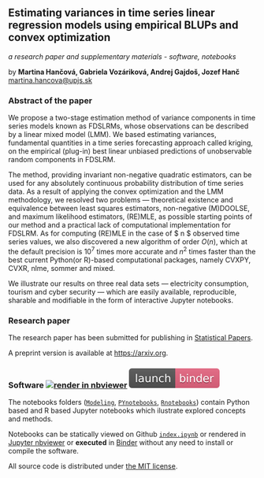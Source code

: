 ## Estimating variances in time series linear regression models using empirical BLUPs and convex optimization
*a research paper and supplementary materials - software, notebooks*

by **Martina Hančová, Gabriela Vozáriková, Andrej Gajdoš, Jozef Hanč**  
<martina.hancova@upjs.sk>

### Abstract of the paper

We propose a two-stage estimation method of variance components in time series models known as FDSLRMs, whose observations can be described by a linear mixed model (LMM). We based estimating variances, fundamental quantities in a time series forecasting approach called kriging, on the empirical (plug-in) best linear unbiased predictions of unobservable random components in FDSLRM. 

The method, providing invariant non-negative quadratic estimators, can be used for any absolutely continuous probability distribution of time series data. As a result of applying the convex optimization and the LMM methodology, we resolved two problems &mdash; theoretical existence and equivalence between least squares estimators, non-negative (M)DOOLSE, and maximum likelihood estimators, (RE)MLE, as possible starting points of our method and a practical lack of computational implementation for FDSLRM. As for computing (RE)MLE in the case of $ n $ observed time series values, we also discovered a new algorithm of order *O*(*n*), which at the default precision is 10<sup>7</sup> times more accurate and *n*<sup>2</sup> times faster than the best current Python(or R)-based computational packages, namely CVXPY, CVXR, nlme, sommer and mixed. 

We illustrate our results on three real data sets &mdash; electricity consumption, tourism and cyber security &mdash; which are easily available, reproducible, sharable and modifiable in the form of interactive Jupyter notebooks.

### Research paper 

The research paper has been submitted for publishing in [Statistical Papers](https://link.springer.com/journal/362).

A preprint version is available at <https://arxiv.org>.

### Software [![render in nbviewer](misc/nbviewer_badge.svg)](link) [![launch binder](misc/binder_badge.svg)](link)

The notebooks folders ([`Modeling`](Modeling), [`PYnotebooks`](PYnotebooks), [`Rnotebooks`](PYnotebooks)) contain Python based and R based Jupyter notebooks which ilustrate explored concepts and methods. 

Notebooks can be statically viewed on Github [`index.ipynb`](index.ipynb) or rendered in [Jupyter nbviewer](link) 
or **executed** in [Binder](link) without any need to install or compile the software.

All source code is distributed under [the MIT license](https://choosealicense.com/licenses/mit/).
